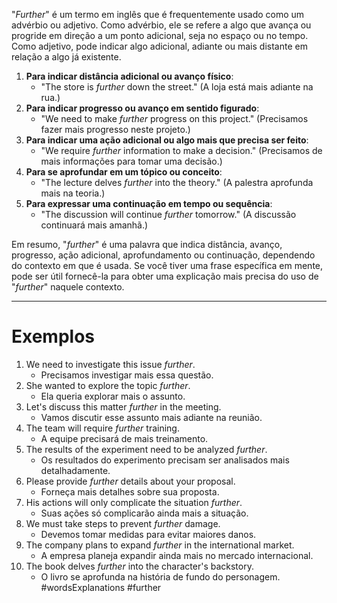 "*Further*" é um termo em inglês que é frequentemente usado como um advérbio ou adjetivo. Como advérbio, ele se refere a algo que avança ou progride em direção a um ponto adicional, seja no espaço ou no tempo. Como adjetivo, pode indicar algo adicional, adiante ou mais distante em relação a algo já existente.

1. **Para indicar distância adicional ou avanço físico**:
    - "The store is *further* down the street." (A loja está mais adiante na rua.)
2. **Para indicar progresso ou avanço em sentido figurado**:    
    - "We need to make *further* progress on this project." (Precisamos fazer mais progresso neste projeto.)
3. **Para indicar uma ação adicional ou algo mais que precisa ser feito**:    
    - "We require *further* information to make a decision." (Precisamos de mais informações para tomar uma decisão.)
4. **Para se aprofundar em um tópico ou conceito**:   
    - "The lecture delves *further* into the theory." (A palestra aprofunda mais na teoria.)
5. **Para expressar uma continuação em tempo ou sequência**:    
    - "The discussion will continue *further* tomorrow." (A discussão continuará mais amanhã.)

Em resumo, "*further*" é uma palavra que indica distância, avanço, progresso, ação adicional, aprofundamento ou continuação, dependendo do contexto em que é usada. Se você tiver uma frase específica em mente, pode ser útil fornecê-la para obter uma explicação mais precisa do uso de "*further*" naquele contexto.

---
# Exemplos

1. We need to investigate this issue _further_.
	- Precisamos investigar mais essa questão.
2. She wanted to explore the topic _further_.
	- Ela queria explorar mais o assunto.
3. Let's discuss this matter _further_ in the meeting.
	- Vamos discutir esse assunto mais adiante na reunião.
4. The team will require _further_ training.
	- A equipe precisará de mais treinamento.
5. The results of the experiment need to be analyzed _further_.
	- Os resultados do experimento precisam ser analisados ​​mais detalhadamente.
6. Please provide _further_ details about your proposal.
	- Forneça mais detalhes sobre sua proposta.
7. His actions will only complicate the situation _further_.
	- Suas ações só complicarão ainda mais a situação.
8. We must take steps to prevent _further_ damage.
	- Devemos tomar medidas para evitar maiores danos.
9. The company plans to expand _further_ in the international market.
	- A empresa planeja expandir ainda mais no mercado internacional.
10. The book delves _further_ into the character's backstory.
	- O livro se aprofunda na história de fundo do personagem.
#wordsExplanations 
#further
